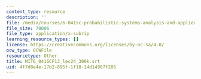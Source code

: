 ```yaml
---
content_type: resource
description: ''
file: /media/courses/6-041sc-probabilistic-systems-analysis-and-applied-probability-fall-2013/4f7d8e4e17b2895f1f1814d14907f205_MIT6_041SCF13_lec24_300k.srt
file_size: 70006
file_type: application/x-subrip
learning_resource_types: []
license: https://creativecommons.org/licenses/by-nc-sa/4.0/
ocw_type: OCWFile
resourcetype: Other
title: MIT6_041SCF13_lec24_300k.srt
uid: 4f7d8e4e-17b2-895f-1f18-14d14907f205
---
```

